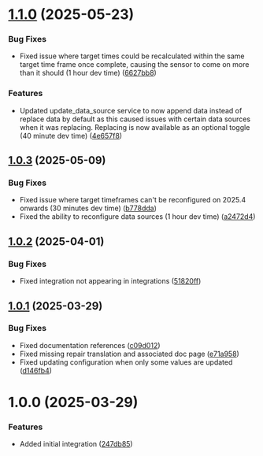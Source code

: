 # [1.1.0](https://github.com/BottlecapDave/homeassistant-targettimeframes/compare/v1.0.4...v1.1.0) (2025-05-23)


### Bug Fixes

* Fixed issue where target times could be recalculated within the same target time frame once complete, causing the sensor to come on more than it should (1 hour dev time) ([6627bb8](https://github.com/BottlecapDave/homeassistant-targettimeframes/commit/6627bb88a02704b845cd425745193fe8a1e5017a))


### Features

* Updated update_data_source service to now append data instead of replace data by default as this caused issues with certain data sources when it was replacing. Replacing is now available as an optional toggle (40 minute dev time) ([4e657f8](https://github.com/BottlecapDave/homeassistant-targettimeframes/commit/4e657f83436beca8261a47f48cf730520cfd8185))

## [1.0.3](https://github.com/BottlecapDave/homeassistant-targettimeframes/compare/v1.0.2...v1.0.3) (2025-05-09)


### Bug Fixes

* Fixed issue where target timeframes can't be reconfigured on 2025.4 onwards (30 minutes dev time) ([b778dda](https://github.com/BottlecapDave/homeassistant-targettimeframes/commit/b778ddae183358f706f3840bfd17d3720553d867))
* Fixed the ability to reconfigure data sources (1 hour dev time) ([a2472d4](https://github.com/BottlecapDave/homeassistant-targettimeframes/commit/a2472d4cd9a279325485e6a6aaab011f12761605))

## [1.0.2](https://github.com/BottlecapDave/homeassistant-targettimeframes/compare/v1.0.1...v1.0.2) (2025-04-01)


### Bug Fixes

* Fixed integration not appearing in integrations ([51820ff](https://github.com/BottlecapDave/homeassistant-targettimeframes/commit/51820fff765b63bad931d54b9a89c44346003d91))

## [1.0.1](https://github.com/BottlecapDave/homeassistant-targettimeframes/compare/v1.0.0...v1.0.1) (2025-03-29)


### Bug Fixes

* Fixed documentation references ([c09d012](https://github.com/BottlecapDave/homeassistant-targettimeframes/commit/c09d01291b1f65d43589ce81f3098c658e4ba676))
* Fixed missing repair translation and associated doc page ([e71a958](https://github.com/BottlecapDave/homeassistant-targettimeframes/commit/e71a958e7c69f5b9e6ff9ba316593eca6598ced9))
* Fixed updating configuration when only some values are updated ([d146fb4](https://github.com/BottlecapDave/homeassistant-targettimeframes/commit/d146fb4c0f2db46da56e5076a6ffd90947d22066))

# 1.0.0 (2025-03-29)


### Features

* Added initial integration ([247db85](https://github.com/BottlecapDave/homeassistant-targettimeframes/commit/247db859e3d3f417ab2170e00515ad7328b9e320))
